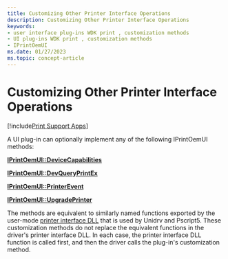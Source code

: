 ```yaml
---
title: Customizing Other Printer Interface Operations
description: Customizing Other Printer Interface Operations
keywords:
- user interface plug-ins WDK print , customization methods
- UI plug-ins WDK print , customization methods
- IPrintOemUI
ms.date: 01/27/2023
ms.topic: concept-article
---
```


# Customizing Other Printer Interface Operations

[!include[Print Support Apps](../includes/print-support-apps.md)]

A UI plug-in can optionally implement any of the following IPrintOemUI methods:

[**IPrintOemUI::DeviceCapabilities**](/windows-hardware/drivers/ddi/prcomoem/nf-prcomoem-iprintoemui-devicecapabilities)

[**IPrintOemUI::DevQueryPrintEx**](/windows-hardware/drivers/ddi/prcomoem/nf-prcomoem-iprintoemui-devqueryprintex)

[**IPrintOemUI::PrinterEvent**](/windows-hardware/drivers/ddi/prcomoem/nf-prcomoem-iprintoemui-printerevent)

[**IPrintOemUI::UpgradePrinter**](/windows-hardware/drivers/ddi/prcomoem/nf-prcomoem-iprintoemui-upgradeprinter)

The methods are equivalent to similarly named functions exported by the user-mode [printer interface DLL](printer-interface-dll.md) that is used by Unidrv and Pscript5. These customization methods do not replace the equivalent functions in the driver's printer interface DLL. In each case, the printer interface DLL function is called first, and then the driver calls the plug-in's customization method.
